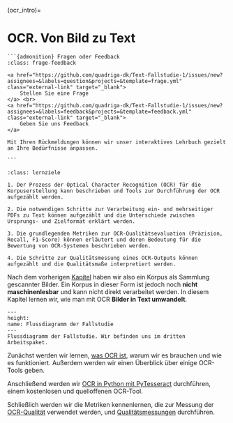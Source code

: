 (ocr_intro)=

# OCR. Von Bild zu Text

````{margin}
```{admonition} Fragen oder Feedback 
:class: frage-feedback

<a href="https://github.com/quadriga-dk/Text-Fallstudie-1/issues/new?assignees=&labels=question&projects=&template=frage.yml" class="external-link" target="_blank">
    Stellen Sie eine Frage
</a> <br>
<a href="https://github.com/quadriga-dk/Text-Fallstudie-1/issues/new?assignees=&labels=feedback&projects=&template=feedback.yml" class="external-link" target="_blank">
    Geben Sie uns Feedback
</a>

Mit Ihren Rückmeldungen können wir unser interaktives Lehrbuch gezielt an Ihre Bedürfnisse anpassen.

```
````
```{admonition} OCR-basierte Korpuserstellung und Qualitätsbewertung
:class: lernziele

1. Der Prozess der Optical Character Recognition (OCR) für die Korpuserstellung kann beschrieben und Tools zur Durchführung der OCR aufgezählt werden.

2. Die notwendigen Schritte zur Verarbeitung ein- und mehrseitiger PDFs zu Text können aufgezählt und die Unterschiede zwischen Ursprungs- und Zielformat erklärt werden.

3. Die grundlegenden Metriken zur OCR-Qualitätsevaluation (Präzision, Recall, F1-Score) können erläutert und deren Bedeutung für die Bewertung von OCR-Systemen beschrieben werden.

4. Die Schritte zur Qualitätsmessung eines OCR-Outputs können aufgezählt und die Qualitätsmaße interpretiert werden.
```

Nach dem vorherigen [Kapitel](../corpus_collection/corpus-collection_summary) haben wir also ein Korpus als Sammlung gescannter Bilder. Ein Korpus in dieser Form ist jedoch noch **nicht maschinenlesbar** und kann nicht direkt verarbeitet werden. In diesem Kapitel lernen wir, wie man mit OCR **Bilder in Text umwandelt**.

```{figure} ../assets/images/flow-chart_ocr.jpeg
---
height:
name: Flussdiagramm der Fallstudie
---
Flussdiagramm der Fallstudie. Wir befinden uns im dritten Arbeitspaket.
```
Zunächst werden wir lernen, [was OCR ist](ocr), warum wir es brauchen und wie es funktioniert. Außerdem werden wir einen Überblick über einige OCR-Tools geben.

Anschließend werden wir [OCR in Python mit PyTesseract](ocr_pytesseract_intro) durchführen, einem kostenlosen und quelloffenen OCR-Tool.

Schließlich werden wir die Metriken kennenlernen, die zur Messung der [OCR-Qualität](ocr-quality) verwendet werden, und [Qualitätsmessungen](ocr_ocr-quality) durchführen.
